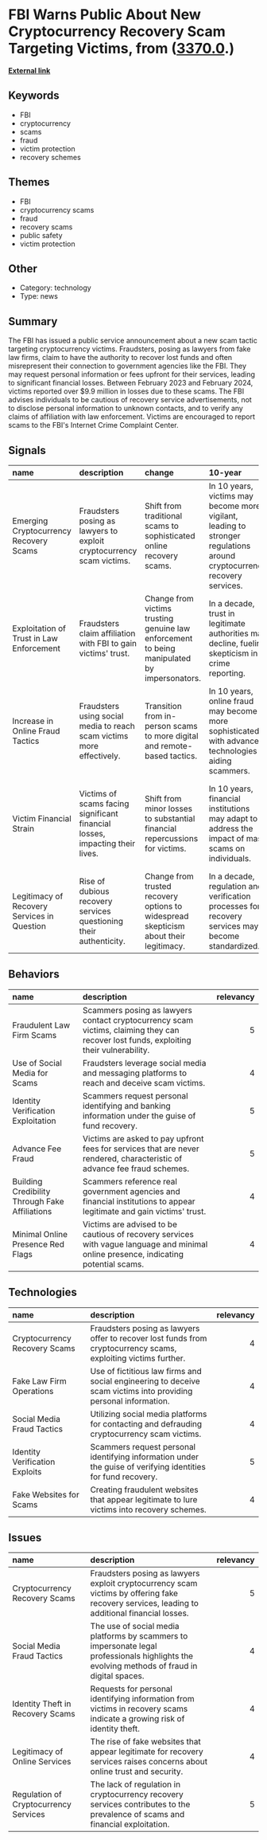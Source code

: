 # __FBI Warns Public About New Cryptocurrency Recovery Scam Targeting Victims__, from ([3370.0](https://kghosh.substack.com/p/3370.0).)

__[External link](https://www.ic3.gov/Media/Y2024/PSA240624)__



## Keywords

* FBI
* cryptocurrency
* scams
* fraud
* victim protection
* recovery schemes

## Themes

* FBI
* cryptocurrency scams
* fraud
* recovery scams
* public safety
* victim protection

## Other

* Category: technology
* Type: news

## Summary

The FBI has issued a public service announcement about a new scam tactic targeting cryptocurrency victims. Fraudsters, posing as lawyers from fake law firms, claim to have the authority to recover lost funds and often misrepresent their connection to government agencies like the FBI. They may request personal information or fees upfront for their services, leading to significant financial losses. Between February 2023 and February 2024, victims reported over $9.9 million in losses due to these scams. The FBI advises individuals to be cautious of recovery service advertisements, not to disclose personal information to unknown contacts, and to verify any claims of affiliation with law enforcement. Victims are encouraged to report scams to the FBI's Internet Crime Complaint Center.

## Signals

| name                                        | description                                                                  | change                                                                                      | 10-year                                                                                                                 | driving-force                                                                                             |   relevancy |
|:--------------------------------------------|:-----------------------------------------------------------------------------|:--------------------------------------------------------------------------------------------|:------------------------------------------------------------------------------------------------------------------------|:----------------------------------------------------------------------------------------------------------|------------:|
| Emerging Cryptocurrency Recovery Scams      | Fraudsters posing as lawyers to exploit cryptocurrency scam victims.         | Shift from traditional scams to sophisticated online recovery scams.                        | In 10 years, victims may become more vigilant, leading to stronger regulations around cryptocurrency recovery services. | The increasing prevalence of cryptocurrency investments and scams drives the emergence of recovery scams. |           5 |
| Exploitation of Trust in Law Enforcement    | Fraudsters claim affiliation with FBI to gain victims' trust.                | Change from victims trusting genuine law enforcement to being manipulated by impersonators. | In a decade, trust in legitimate authorities may decline, fueling skepticism in crime reporting.                        | The ongoing rise in scams and misuse of law enforcement names creates a culture of distrust.              |           4 |
| Increase in Online Fraud Tactics            | Fraudsters using social media to reach scam victims more effectively.        | Transition from in-person scams to more digital and remote-based tactics.                   | In 10 years, online fraud may become more sophisticated, with advanced technologies aiding scammers.                    | The growing reliance on digital communication opens new avenues for fraudulent activities.                |           5 |
| Victim Financial Strain                     | Victims of scams facing significant financial losses, impacting their lives. | Shift from minor losses to substantial financial repercussions for victims.                 | In 10 years, financial institutions may adapt to address the impact of mass scams on individuals.                       | Growing financial desperation among victims may push them to seek any possible recovery options.          |           4 |
| Legitimacy of Recovery Services in Question | Rise of dubious recovery services questioning their authenticity.            | Change from trusted recovery options to widespread skepticism about their legitimacy.       | In a decade, regulation and verification processes for recovery services may become standardized.                       | The need for consumer protection in financial recovery services amid rampant fraud.                       |           4 |

## Behaviors

| name                                           | description                                                                                                                           |   relevancy |
|:-----------------------------------------------|:--------------------------------------------------------------------------------------------------------------------------------------|------------:|
| Fraudulent Law Firm Scams                      | Scammers posing as lawyers contact cryptocurrency scam victims, claiming they can recover lost funds, exploiting their vulnerability. |           5 |
| Use of Social Media for Scams                  | Fraudsters leverage social media and messaging platforms to reach and deceive scam victims.                                           |           4 |
| Identity Verification Exploitation             | Scammers request personal identifying and banking information under the guise of fund recovery.                                       |           5 |
| Advance Fee Fraud                              | Victims are asked to pay upfront fees for services that are never rendered, characteristic of advance fee fraud schemes.              |           5 |
| Building Credibility Through Fake Affiliations | Scammers reference real government agencies and financial institutions to appear legitimate and gain victims' trust.                  |           4 |
| Minimal Online Presence Red Flags              | Victims are advised to be cautious of recovery services with vague language and minimal online presence, indicating potential scams.  |           4 |

## Technologies

| name                           | description                                                                                                     |   relevancy |
|:-------------------------------|:----------------------------------------------------------------------------------------------------------------|------------:|
| Cryptocurrency Recovery Scams  | Fraudsters posing as lawyers offer to recover lost funds from cryptocurrency scams, exploiting victims further. |           4 |
| Fake Law Firm Operations       | Use of fictitious law firms and social engineering to deceive scam victims into providing personal information. |           4 |
| Social Media Fraud Tactics     | Utilizing social media platforms for contacting and defrauding cryptocurrency scam victims.                     |           4 |
| Identity Verification Exploits | Scammers request personal identifying information under the guise of verifying identities for fund recovery.    |           5 |
| Fake Websites for Scams        | Creating fraudulent websites that appear legitimate to lure victims into recovery schemes.                      |           4 |

## Issues

| name                                  | description                                                                                                                                  |   relevancy |
|:--------------------------------------|:---------------------------------------------------------------------------------------------------------------------------------------------|------------:|
| Cryptocurrency Recovery Scams         | Fraudsters posing as lawyers exploit cryptocurrency scam victims by offering fake recovery services, leading to additional financial losses. |           5 |
| Social Media Fraud Tactics            | The use of social media platforms by scammers to impersonate legal professionals highlights the evolving methods of fraud in digital spaces. |           4 |
| Identity Theft in Recovery Scams      | Requests for personal identifying information from victims in recovery scams indicate a growing risk of identity theft.                      |           4 |
| Legitimacy of Online Services         | The rise of fake websites that appear legitimate for recovery services raises concerns about online trust and security.                      |           4 |
| Regulation of Cryptocurrency Services | The lack of regulation in cryptocurrency recovery services contributes to the prevalence of scams and financial exploitation.                |           5 |